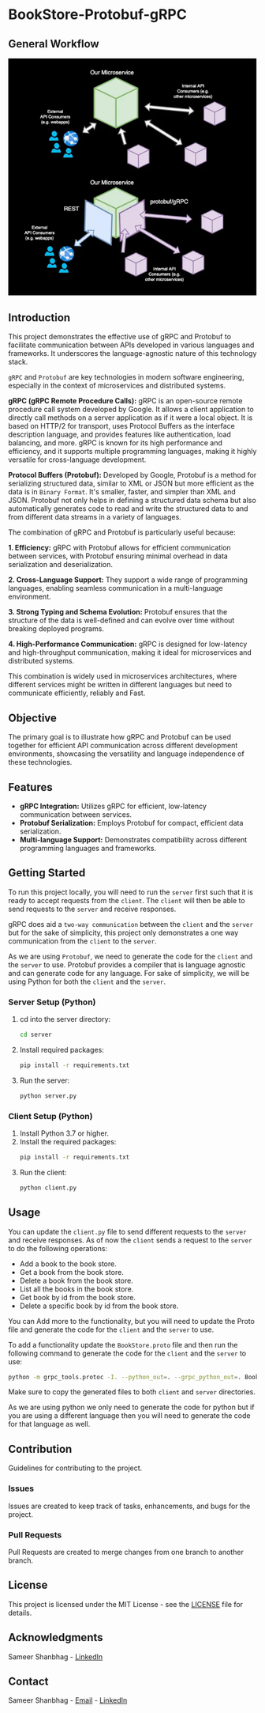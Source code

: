 # BookStore-Protobuf-gRPC

## General Workflow

![Life Before gRPC v.s. After gRPC](images/workflow.webp)

## Introduction
This project demonstrates the effective use of gRPC and Protobuf to facilitate communication between APIs developed in various languages and frameworks. It underscores the language-agnostic nature of this technology stack.

`gRPC` and `Protobuf` are key technologies in modern software engineering, especially in the context of microservices and distributed systems.

**gRPC (gRPC Remote Procedure Calls):** gRPC is an open-source remote procedure call system developed by Google. It allows a client application to directly call methods on a server application as if it were a local object. It is based on HTTP/2 for transport, uses Protocol Buffers as the interface description language, and provides features like authentication, load balancing, and more. gRPC is known for its high performance and efficiency, and it supports multiple programming languages, making it highly versatile for cross-language development.

**Protocol Buffers (Protobuf):** Developed by Google, Protobuf is a method for serializing structured data, similar to XML or JSON but more efficient as the data is in `Binary Format`. It's smaller, faster, and simpler than XML and JSON. Protobuf not only helps in defining a structured data schema but also automatically generates code to read and write the structured data to and from different data streams in a variety of languages.

The combination of gRPC and Protobuf is particularly useful because:

**1. Efficiency:** gRPC with Protobuf allows for efficient communication between services, with Protobuf ensuring minimal overhead in data serialization and deserialization.

**2. Cross-Language Support:** They support a wide range of programming languages, enabling seamless communication in a multi-language environment.

**3. Strong Typing and Schema Evolution:** Protobuf ensures that the structure of the data is well-defined and can evolve over time without breaking deployed programs.

**4. High-Performance Communication:** gRPC is designed for low-latency and high-throughput communication, making it ideal for microservices and distributed systems.

This combination is widely used in microservices architectures, where different services might be written in different languages but need to communicate efficiently, reliably and Fast.

## Objective
The primary goal is to illustrate how gRPC and Protobuf can be used together for efficient API communication across different development environments, showcasing the versatility and language independence of these technologies.

## Features
- **gRPC Integration:** Utilizes gRPC for efficient, low-latency communication between services.
- **Protobuf Serialization:** Employs Protobuf for compact, efficient data serialization.
- **Multi-language Support:** Demonstrates compatibility across different programming languages and frameworks.

## Getting Started

To run this project locally, you will need to run the `server` first such that it is ready to accept requests from the `client`. 
The `client` will then be able to send requests to the `server` and receive responses. 

gRPC does aid a `two-way communication` between the `client` and the `server` but for the sake of simplicity,
this project only demonstrates a one way communication from the `client` to the `server`.

As we are using `Protobuf`, we need to generate the code for the `client` and the `server` to use. 
Protobuf provides a compiler that is language agnostic and can generate code for any language. 
For sake of simplicity, we will be using Python for both the `client` and the `server`.

### Server Setup (Python)
1. cd into the server directory:
    ```bash
    cd server
    ```
2. Install required packages:
    ```bash
    pip install -r requirements.txt
    ```
3. Run the server:
    ```python
    python server.py
    ```

### Client Setup (Python)
1. Install Python 3.7 or higher.
2. Install the required packages:
    ```bash
    pip install -r requirements.txt
    ```
3. Run the client:
    ```python
    python client.py
    ```

## Usage
You can update the `client.py` file to send different requests to the `server` and receive responses.
As of now the `client` sends a request to the `server` to do the following operations:
- Add a book to the book store.
- Get a book from the book store.
- Delete a book from the book store.
- List all the books in the book store.
- Get book by id from the book store.
- Delete a specific book by id from the book store.

You can Add more to the functionality, but you will need to update the Proto file and generate the code for the `client` and the `server` to use.

To add a functionality update the `BookStore.proto` file and then run the following command to generate the code for the `client` and the `server` to use:
```bash
python -m grpc_tools.protoc -I. --python_out=. --grpc_python_out=. BookStore.proto
```

Make sure to copy the generated files to both `client` and `server` directories.

As we are using python we only need to generate the code for python but if you are using a different language then you will need to generate the code for that language as well.

## Contribution
Guidelines for contributing to the project.

### Issues
Issues are created to keep track of tasks, enhancements, and bugs for the project.

### Pull Requests
Pull Requests are created to merge changes from one branch to another branch.

## License
This project is licensed under the MIT License - see the [LICENSE](LICENSE) file for details.

## Acknowledgments
Sameer Shanbhag - [LinkedIn](https://www.linkedin.com/in/sameershanbhag/)

## Contact
Sameer Shanbhag - [Email](mailto:sameershanbhag14@gmail.com) - [LinkedIn](https://www.linkedin.com/in/sameershanbhag/)